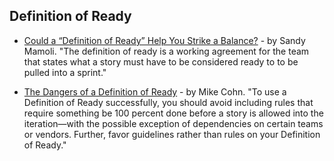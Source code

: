 ## Definition of Ready

- [Could a “Definition of Ready” Help You Strike a Balance?](https://nomad8.com/definition-of-ready/) - by Sandy Mamoli. "The definition of ready is a working agreement for the team that states what a story must have to be considered ready to to be pulled into a sprint."

- [The Dangers of a Definition of Ready](https://www.mountaingoatsoftware.com/blog/the-dangers-of-a-definition-of-ready) - by Mike Cohn. "To use a Definition of Ready successfully, you should avoid including rules that require something be 100 percent done before a story is allowed into the iteration—with the possible exception of dependencies on certain teams or vendors. Further, favor guidelines rather than rules on your Definition of Ready."
